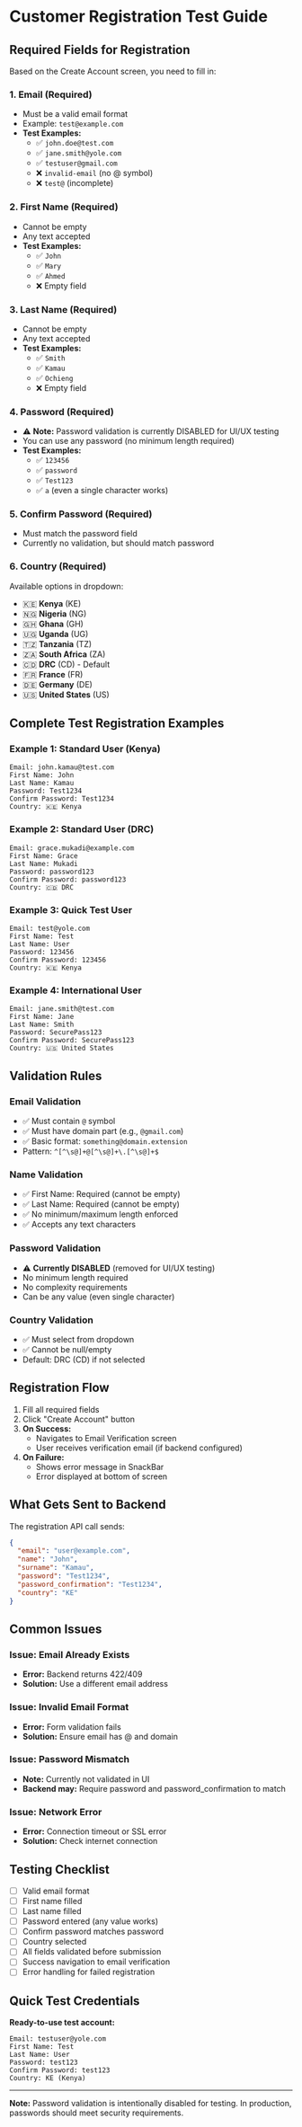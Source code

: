 # Customer Registration Test Guide

## Required Fields for Registration

Based on the Create Account screen, you need to fill in:

### 1. **Email** (Required)
- Must be a valid email format
- Example: `test@example.com`
- **Test Examples:**
  - ✅ `john.doe@test.com`
  - ✅ `jane.smith@yole.com`
  - ✅ `testuser@gmail.com`
  - ❌ `invalid-email` (no @ symbol)
  - ❌ `test@` (incomplete)

### 2. **First Name** (Required)
- Cannot be empty
- Any text accepted
- **Test Examples:**
  - ✅ `John`
  - ✅ `Mary`
  - ✅ `Ahmed`
  - ❌ Empty field

### 3. **Last Name** (Required)
- Cannot be empty
- Any text accepted
- **Test Examples:**
  - ✅ `Smith`
  - ✅ `Kamau`
  - ✅ `Ochieng`
  - ❌ Empty field

### 4. **Password** (Required)
- ⚠️ **Note:** Password validation is currently DISABLED for UI/UX testing
- You can use any password (no minimum length required)
- **Test Examples:**
  - ✅ `123456`
  - ✅ `password`
  - ✅ `Test123`
  - ✅ `a` (even a single character works)

### 5. **Confirm Password** (Required)
- Must match the password field
- Currently no validation, but should match password

### 6. **Country** (Required)
Available options in dropdown:
- 🇰🇪 **Kenya** (KE)
- 🇳🇬 **Nigeria** (NG)
- 🇬🇭 **Ghana** (GH)
- 🇺🇬 **Uganda** (UG)
- 🇹🇿 **Tanzania** (TZ)
- 🇿🇦 **South Africa** (ZA)
- 🇨🇩 **DRC** (CD) - Default
- 🇫🇷 **France** (FR)
- 🇩🇪 **Germany** (DE)
- 🇺🇸 **United States** (US)

## Complete Test Registration Examples

### Example 1: Standard User (Kenya)
```
Email: john.kamau@test.com
First Name: John
Last Name: Kamau
Password: Test1234
Confirm Password: Test1234
Country: 🇰🇪 Kenya
```

### Example 2: Standard User (DRC)
```
Email: grace.mukadi@example.com
First Name: Grace
Last Name: Mukadi
Password: password123
Confirm Password: password123
Country: 🇨🇩 DRC
```

### Example 3: Quick Test User
```
Email: test@yole.com
First Name: Test
Last Name: User
Password: 123456
Confirm Password: 123456
Country: 🇰🇪 Kenya
```

### Example 4: International User
```
Email: jane.smith@test.com
First Name: Jane
Last Name: Smith
Password: SecurePass123
Confirm Password: SecurePass123
Country: 🇺🇸 United States
```

## Validation Rules

### Email Validation
- ✅ Must contain `@` symbol
- ✅ Must have domain part (e.g., `@gmail.com`)
- ✅ Basic format: `something@domain.extension`
- Pattern: `^[^\s@]+@[^\s@]+\.[^\s@]+$`

### Name Validation
- ✅ First Name: Required (cannot be empty)
- ✅ Last Name: Required (cannot be empty)
- ✅ No minimum/maximum length enforced
- ✅ Accepts any text characters

### Password Validation
- ⚠️ **Currently DISABLED** (removed for UI/UX testing)
- No minimum length required
- No complexity requirements
- Can be any value (even single character)

### Country Validation
- ✅ Must select from dropdown
- ✅ Cannot be null/empty
- Default: DRC (CD) if not selected

## Registration Flow

1. Fill all required fields
2. Click "Create Account" button
3. **On Success:**
   - Navigates to Email Verification screen
   - User receives verification email (if backend configured)
4. **On Failure:**
   - Shows error message in SnackBar
   - Error displayed at bottom of screen

## What Gets Sent to Backend

The registration API call sends:
```json
{
  "email": "user@example.com",
  "name": "John",
  "surname": "Kamau",
  "password": "Test1234",
  "password_confirmation": "Test1234",
  "country": "KE"
}
```

## Common Issues

### Issue: Email Already Exists
- **Error:** Backend returns 422/409
- **Solution:** Use a different email address

### Issue: Invalid Email Format
- **Error:** Form validation fails
- **Solution:** Ensure email has @ and domain

### Issue: Password Mismatch
- **Note:** Currently not validated in UI
- **Backend may:** Require password and password_confirmation to match

### Issue: Network Error
- **Error:** Connection timeout or SSL error
- **Solution:** Check internet connection

## Testing Checklist

- [ ] Valid email format
- [ ] First name filled
- [ ] Last name filled
- [ ] Password entered (any value works)
- [ ] Confirm password matches password
- [ ] Country selected
- [ ] All fields validated before submission
- [ ] Success navigation to email verification
- [ ] Error handling for failed registration

## Quick Test Credentials

**Ready-to-use test account:**
```
Email: testuser@yole.com
First Name: Test
Last Name: User
Password: test123
Confirm Password: test123
Country: KE (Kenya)
```

---

**Note:** Password validation is intentionally disabled for testing. In production, passwords should meet security requirements.




